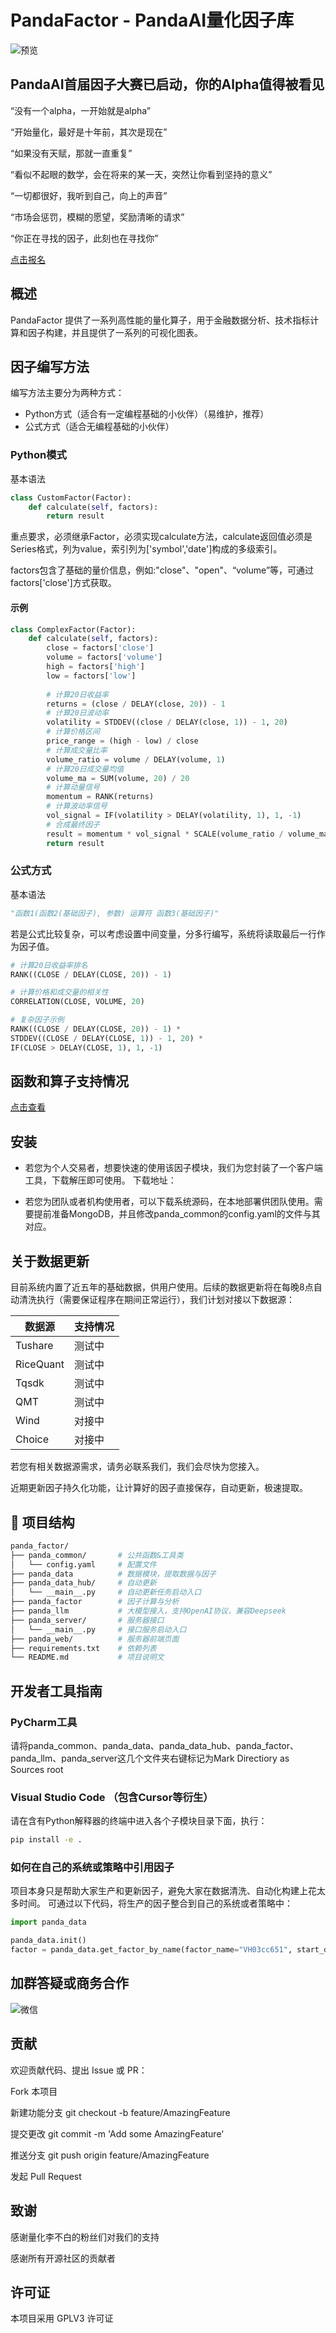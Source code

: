 # PandaFactor - PandaAI量化因子库
![预览](https://zynf-test.oss-cn-shanghai.aliyuncs.com/github/ezgif-8682a108e6e4ca.gif
)

## PandaAI首届因子大赛已启动，你的Alpha值得被看见
“没有一个alpha，一开始就是alpha”

“开始量化，最好是十年前，其次是现在”

“如果没有天赋，那就一直重复”

“看似不起眼的数学，会在将来的某一天，突然让你看到坚持的意义”

“一切都很好，我听到自己，向上的声音”

“市场会惩罚，模糊的愿望，奖励清晰的请求”

“你正在寻找的因子，此刻也在寻找你”

[点击报名](https://www.pandaai.online/factorhub/factorcompetition)
## 概述

PandaFactor 提供了一系列高性能的量化算子，用于金融数据分析、技术指标计算和因子构建，并且提供了一系列的可视化图表。

## 因子编写方法

编写方法主要分为两种方式：
- Python方式（适合有一定编程基础的小伙伴）（易维护，推荐）
- 公式方式（适合无编程基础的小伙伴）

### Python模式
基本语法
```python
class CustomFactor(Factor):
    def calculate(self, factors):
        return result
```

重点要求，必须继承Factor，必须实现calculate方法，calculate返回值必须是Series格式，列为value，索引列为['symbol','date']构成的多级索引。

factors包含了基础的量价信息，例如:"close"、"open"、“volume”等，可通过factors['close']方式获取。

#### 示例

```python
class ComplexFactor(Factor):
    def calculate(self, factors):
        close = factors['close']
        volume = factors['volume']
        high = factors['high']
        low = factors['low']
        
        # 计算20日收益率
        returns = (close / DELAY(close, 20)) - 1
        # 计算20日波动率
        volatility = STDDEV((close / DELAY(close, 1)) - 1, 20)
        # 计算价格区间
        price_range = (high - low) / close
        # 计算成交量比率
        volume_ratio = volume / DELAY(volume, 1)
        # 计算20日成交量均值
        volume_ma = SUM(volume, 20) / 20
        # 计算动量信号
        momentum = RANK(returns)
        # 计算波动率信号
        vol_signal = IF(volatility > DELAY(volatility, 1), 1, -1)
        # 合成最终因子
        result = momentum * vol_signal * SCALE(volume_ratio / volume_ma)
        return result
```

### 公式方式

基本语法
```python
"函数1(函数2(基础因子), 参数) 运算符 函数3(基础因子)"
```
若是公式比较复杂，可以考虑设置中间变量，分多行编写，系统将读取最后一行作为因子值。
```python
# 计算20日收益率排名
RANK((CLOSE / DELAY(CLOSE, 20)) - 1)

# 计算价格和成交量的相关性
CORRELATION(CLOSE, VOLUME, 20)

# 复杂因子示例
RANK((CLOSE / DELAY(CLOSE, 20)) - 1) * 
STDDEV((CLOSE / DELAY(CLOSE, 1)) - 1, 20) * 
IF(CLOSE > DELAY(CLOSE, 1), 1, -1)
```

## 函数和算子支持情况

[点击查看](https://www.pandaai.online/community/article/72)

## 安装
- 若您为个人交易者，想要快速的使用该因子模块，我们为您封装了一个客户端工具，下载解压即可使用。
下载地址：


- 若您为团队或者机构使用者，可以下载系统源码，在本地部署供团队使用。需要提前准备MongoDB，并且修改panda_common的config.yaml的文件与其对应。

## 关于数据更新

目前系统内置了近五年的基础数据，供用户使用。后续的数据更新将在每晚8点自动清洗执行（需要保证程序在期间正常运行），我们计划对接以下数据源：

| 数据源 | 支持情况 | 
|--------|--------|
| Tushare | 测试中 |
| RiceQuant | 测试中 |
| Tqsdk | 测试中 |
| QMT | 测试中 |
| Wind | 对接中 |
| Choice | 对接中 |
若您有相关数据源需求，请务必联系我们，我们会尽快为您接入。

近期更新因子持久化功能，让计算好的因子直接保存，自动更新，极速提取。

## 📁 项目结构

```bash
panda_factor/
├── panda_common/       # 公共函数&工具类
│   └── config.yaml     # 配置文件
├── panda_data          # 数据模块，提取数据与因子
├── panda_data_hub/     # 自动更新
│   └── __main__.py     # 自动更新任务启动入口
├── panda_factor        # 因子计算与分析
├── panda_llm           # 大模型接入，支持OpenAI协议，兼容Deepseek
├── panda_server/       # 服务器接口
│   └── __main__.py     # 接口服务启动入口
├── panda_web/          # 服务器前端页面
├── requirements.txt    # 依赖列表
└── README.md           # 项目说明文
```
## 开发者工具指南

### PyCharm工具
请将panda_common、panda_data、panda_data_hub、panda_factor、panda_llm、panda_server这几个文件夹右键标记为Mark Directiory as Sources root

### Visual Studio Code （包含Cursor等衍生）
请在含有Python解释器的终端中进入各个子模块目录下面，执行：
```bash
pip install -e .
```

### 如何在自己的系统或策略中引用因子
项目本身只是帮助大家生产和更新因子，避免大家在数据清洗、自动化构建上花太多时间。
可通过以下代码，将生产的因子整合到自己的系统或者策略中：
```python
import panda_data

panda_data.init()
factor = panda_data.get_factor_by_name(factor_name="VH03cc651", start_date='20240320',end_date='20250325')
```

## 加群答疑或商务合作
![微信](https://zynf-test.oss-cn-shanghai.aliyuncs.com/github/WX20250416-231919.png)

## 贡献

欢迎贡献代码、提出 Issue 或 PR：

Fork 本项目

新建功能分支 git checkout -b feature/AmazingFeature

提交更改 git commit -m 'Add some AmazingFeature'

推送分支 git push origin feature/AmazingFeature

发起 Pull Request

## 致谢
感谢量化李不白的粉丝们对我们的支持

感谢所有开源社区的贡献者

## 许可证

本项目采用 GPLV3 许可证
